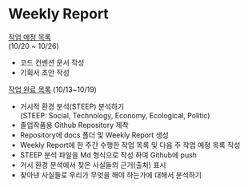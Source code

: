 # **Weekly Report**

<u>작업 예정 목록</u>  
 (10/20 ~ 10/26)
 - 코드 컨벤션 문서 작성
 - 기획서 초안 작성
 
<u>작업 완료 목록</u>
(10/13~10/19)
 - 거시적 환경 분석(STEEP) 분석하기  
     (STEEP: Social, Technology, Economy, Ecological, Politic)
 - 졸업작품용 Github Repository 제작
 - Repository에 docs 폴더 및 Weekly Report 생성
 - Weekly Report에 한 주간 수행한 작업 목록 및 다음 주 작업 예정 목록 작성
 - STEEP 분석 파일을 Md 형식으로 작성 하여 Github에 push
 - 거시 환경 분석에서 찾은 사실들의 근거(출처) 표시
 - 찾아낸 사실들로 우리가 무엇을 해야 하는가에 대해서 분석하기
